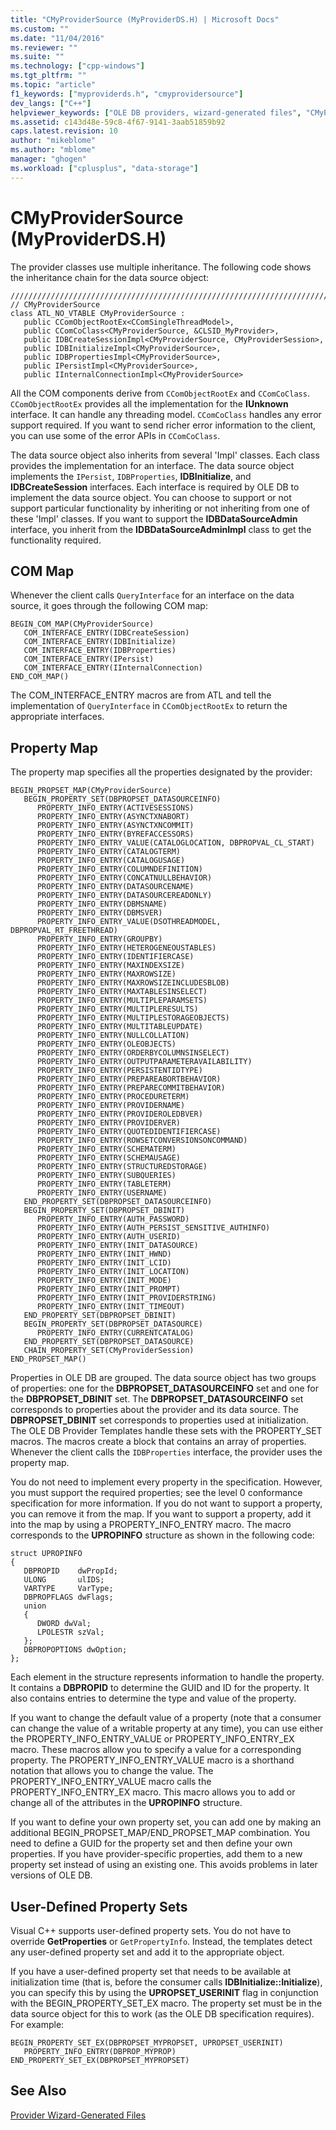 ```yaml
---
title: "CMyProviderSource (MyProviderDS.H) | Microsoft Docs"
ms.custom: ""
ms.date: "11/04/2016"
ms.reviewer: ""
ms.suite: ""
ms.technology: ["cpp-windows"]
ms.tgt_pltfrm: ""
ms.topic: "article"
f1_keywords: ["myproviderds.h", "cmyprovidersource"]
dev_langs: ["C++"]
helpviewer_keywords: ["OLE DB providers, wizard-generated files", "CMyProviderSource class in MyProviderDS.H"]
ms.assetid: c143d48e-59c8-4f67-9141-3aab51859b92
caps.latest.revision: 10
author: "mikeblome"
ms.author: "mblome"
manager: "ghogen"
ms.workload: ["cplusplus", "data-storage"]
---
```

# CMyProviderSource (MyProviderDS.H)
The provider classes use multiple inheritance. The following code shows the inheritance chain for the data source object:  
  
```  
/////////////////////////////////////////////////////////////////////////  
// CMyProviderSource  
class ATL_NO_VTABLE CMyProviderSource :   
   public CComObjectRootEx<CComSingleThreadModel>,  
   public CComCoClass<CMyProviderSource, &CLSID_MyProvider>,  
   public IDBCreateSessionImpl<CMyProviderSource, CMyProviderSession>,  
   public IDBInitializeImpl<CMyProviderSource>,  
   public IDBPropertiesImpl<CMyProviderSource>,  
   public IPersistImpl<CMyProviderSource>,  
   public IInternalConnectionImpl<CMyProviderSource>  
```  
  
 All the COM components derive from `CComObjectRootEx` and `CComCoClass`. `CComObjectRootEx` provides all the implementation for the **IUnknown** interface. It can handle any threading model. `CComCoClass` handles any error support required. If you want to send richer error information to the client, you can use some of the error APIs in `CComCoClass`.  
  
 The data source object also inherits from several 'Impl' classes. Each class provides the implementation for an interface. The data source object implements the `IPersist`, `IDBProperties`, **IDBInitialize**, and **IDBCreateSession** interfaces. Each interface is required by OLE DB to implement the data source object. You can choose to support or not support particular functionality by inheriting or not inheriting from one of these 'Impl' classes. If you want to support the **IDBDataSourceAdmin** interface, you inherit from the **IDBDataSourceAdminImpl** class to get the functionality required.  
  
## COM Map  
 Whenever the client calls `QueryInterface` for an interface on the data source, it goes through the following COM map:  
  
```  
BEGIN_COM_MAP(CMyProviderSource)  
   COM_INTERFACE_ENTRY(IDBCreateSession)  
   COM_INTERFACE_ENTRY(IDBInitialize)  
   COM_INTERFACE_ENTRY(IDBProperties)  
   COM_INTERFACE_ENTRY(IPersist)  
   COM_INTERFACE_ENTRY(IInternalConnection)  
END_COM_MAP()  
```  
  
 The COM_INTERFACE_ENTRY macros are from ATL and tell the implementation of `QueryInterface` in `CComObjectRootEx` to return the appropriate interfaces.  
  
## Property Map  
 The property map specifies all the properties designated by the provider:  
  
```  
BEGIN_PROPSET_MAP(CMyProviderSource)  
   BEGIN_PROPERTY_SET(DBPROPSET_DATASOURCEINFO)  
      PROPERTY_INFO_ENTRY(ACTIVESESSIONS)  
      PROPERTY_INFO_ENTRY(ASYNCTXNABORT)  
      PROPERTY_INFO_ENTRY(ASYNCTXNCOMMIT)  
      PROPERTY_INFO_ENTRY(BYREFACCESSORS)  
      PROPERTY_INFO_ENTRY_VALUE(CATALOGLOCATION, DBPROPVAL_CL_START)  
      PROPERTY_INFO_ENTRY(CATALOGTERM)  
      PROPERTY_INFO_ENTRY(CATALOGUSAGE)  
      PROPERTY_INFO_ENTRY(COLUMNDEFINITION)  
      PROPERTY_INFO_ENTRY(CONCATNULLBEHAVIOR)  
      PROPERTY_INFO_ENTRY(DATASOURCENAME)  
      PROPERTY_INFO_ENTRY(DATASOURCEREADONLY)  
      PROPERTY_INFO_ENTRY(DBMSNAME)  
      PROPERTY_INFO_ENTRY(DBMSVER)  
      PROPERTY_INFO_ENTRY_VALUE(DSOTHREADMODEL, DBPROPVAL_RT_FREETHREAD)  
      PROPERTY_INFO_ENTRY(GROUPBY)  
      PROPERTY_INFO_ENTRY(HETEROGENEOUSTABLES)  
      PROPERTY_INFO_ENTRY(IDENTIFIERCASE)  
      PROPERTY_INFO_ENTRY(MAXINDEXSIZE)  
      PROPERTY_INFO_ENTRY(MAXROWSIZE)  
      PROPERTY_INFO_ENTRY(MAXROWSIZEINCLUDESBLOB)  
      PROPERTY_INFO_ENTRY(MAXTABLESINSELECT)  
      PROPERTY_INFO_ENTRY(MULTIPLEPARAMSETS)  
      PROPERTY_INFO_ENTRY(MULTIPLERESULTS)  
      PROPERTY_INFO_ENTRY(MULTIPLESTORAGEOBJECTS)  
      PROPERTY_INFO_ENTRY(MULTITABLEUPDATE)  
      PROPERTY_INFO_ENTRY(NULLCOLLATION)  
      PROPERTY_INFO_ENTRY(OLEOBJECTS)  
      PROPERTY_INFO_ENTRY(ORDERBYCOLUMNSINSELECT)  
      PROPERTY_INFO_ENTRY(OUTPUTPARAMETERAVAILABILITY)  
      PROPERTY_INFO_ENTRY(PERSISTENTIDTYPE)  
      PROPERTY_INFO_ENTRY(PREPAREABORTBEHAVIOR)  
      PROPERTY_INFO_ENTRY(PREPARECOMMITBEHAVIOR)  
      PROPERTY_INFO_ENTRY(PROCEDURETERM)  
      PROPERTY_INFO_ENTRY(PROVIDERNAME)  
      PROPERTY_INFO_ENTRY(PROVIDEROLEDBVER)  
      PROPERTY_INFO_ENTRY(PROVIDERVER)  
      PROPERTY_INFO_ENTRY(QUOTEDIDENTIFIERCASE)  
      PROPERTY_INFO_ENTRY(ROWSETCONVERSIONSONCOMMAND)  
      PROPERTY_INFO_ENTRY(SCHEMATERM)  
      PROPERTY_INFO_ENTRY(SCHEMAUSAGE)  
      PROPERTY_INFO_ENTRY(STRUCTUREDSTORAGE)  
      PROPERTY_INFO_ENTRY(SUBQUERIES)  
      PROPERTY_INFO_ENTRY(TABLETERM)  
      PROPERTY_INFO_ENTRY(USERNAME)  
   END_PROPERTY_SET(DBPROPSET_DATASOURCEINFO)  
   BEGIN_PROPERTY_SET(DBPROPSET_DBINIT)  
      PROPERTY_INFO_ENTRY(AUTH_PASSWORD)  
      PROPERTY_INFO_ENTRY(AUTH_PERSIST_SENSITIVE_AUTHINFO)  
      PROPERTY_INFO_ENTRY(AUTH_USERID)  
      PROPERTY_INFO_ENTRY(INIT_DATASOURCE)  
      PROPERTY_INFO_ENTRY(INIT_HWND)  
      PROPERTY_INFO_ENTRY(INIT_LCID)  
      PROPERTY_INFO_ENTRY(INIT_LOCATION)  
      PROPERTY_INFO_ENTRY(INIT_MODE)  
      PROPERTY_INFO_ENTRY(INIT_PROMPT)  
      PROPERTY_INFO_ENTRY(INIT_PROVIDERSTRING)  
      PROPERTY_INFO_ENTRY(INIT_TIMEOUT)  
   END_PROPERTY_SET(DBPROPSET_DBINIT)  
   BEGIN_PROPERTY_SET(DBPROPSET_DATASOURCE)  
      PROPERTY_INFO_ENTRY(CURRENTCATALOG)  
   END_PROPERTY_SET(DBPROPSET_DATASOURCE)  
   CHAIN_PROPERTY_SET(CMyProviderSession)  
END_PROPSET_MAP()  
```  
  
 Properties in OLE DB are grouped. The data source object has two groups of properties: one for the **DBPROPSET_DATASOURCEINFO** set and one for the **DBPROPSET_DBINIT** set. The **DBPROPSET_DATASOURCEINFO** set corresponds to properties about the provider and its data source. The **DBPROPSET_DBINIT** set corresponds to properties used at initialization. The OLE DB Provider Templates handle these sets with the PROPERTY_SET macros. The macros create a block that contains an array of properties. Whenever the client calls the `IDBProperties` interface, the provider uses the property map.  
  
 You do not need to implement every property in the specification. However, you must support the required properties; see the level 0 conformance specification for more information. If you do not want to support a property, you can remove it from the map. If you want to support a property, add it into the map by using a PROPERTY_INFO_ENTRY macro. The macro corresponds to the **UPROPINFO** structure as shown in the following code:  
  
```  
struct UPROPINFO  
{  
   DBPROPID    dwPropId;  
   ULONG       ulIDS;  
   VARTYPE     VarType;  
   DBPROPFLAGS dwFlags;  
   union  
   {  
      DWORD dwVal;  
      LPOLESTR szVal;  
   };  
   DBPROPOPTIONS dwOption;  
};  
```  
  
 Each element in the structure represents information to handle the property. It contains a **DBPROPID** to determine the GUID and ID for the property. It also contains entries to determine the type and value of the property.  
  
 If you want to change the default value of a property (note that a consumer can change the value of a writable property at any time), you can use either the PROPERTY_INFO_ENTRY_VALUE or PROPERTY_INFO_ENTRY_EX macro. These macros allow you to specify a value for a corresponding property. The PROPERTY_INFO_ENTRY_VALUE macro is a shorthand notation that allows you to change the value. The PROPERTY_INFO_ENTRY_VALUE macro calls the PROPERTY_INFO_ENTRY_EX macro. This macro allows you to add or change all of the attributes in the **UPROPINFO** structure.  
  
 If you want to define your own property set, you can add one by making an additional BEGIN_PROPSET_MAP/END_PROPSET_MAP combination. You need to define a GUID for the property set and then define your own properties. If you have provider-specific properties, add them to a new property set instead of using an existing one. This avoids problems in later versions of OLE DB.  
  
## User-Defined Property Sets  
 Visual C++ supports user-defined property sets. You do not have to override **GetProperties** or `GetPropertyInfo`. Instead, the templates detect any user-defined property set and add it to the appropriate object.  
  
 If you have a user-defined property set that needs to be available at initialization time (that is, before the consumer calls **IDBInitialize::Initialize**), you can specify this by using the **UPROPSET_USERINIT** flag in conjunction with the BEGIN_PROPERTY_SET_EX macro. The property set must be in the data source object for this to work (as the OLE DB specification requires). For example:  
  
```  
BEGIN_PROPERTY_SET_EX(DBPROPSET_MYPROPSET, UPROPSET_USERINIT)  
   PROPERTY_INFO_ENTRY(DBPROP_MYPROP)  
END_PROPERTY_SET_EX(DBPROPSET_MYPROPSET)  
```  
  
## See Also  
 [Provider Wizard-Generated Files](../../data/oledb/provider-wizard-generated-files.md)